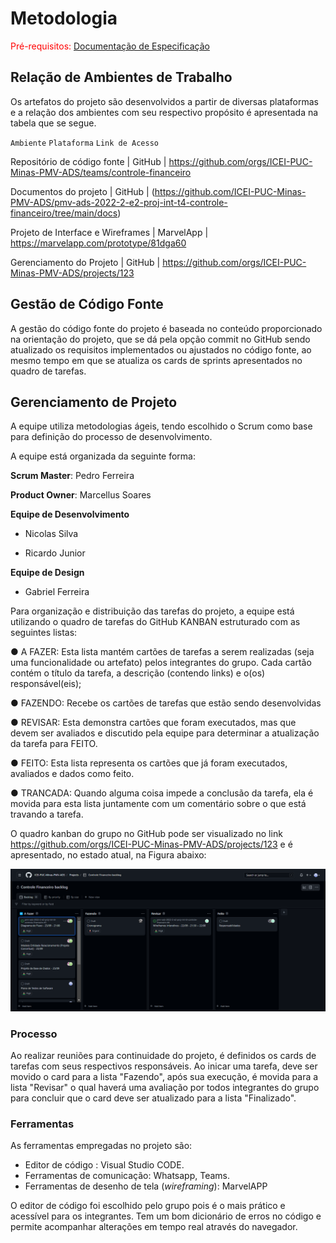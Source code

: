 
# Metodologia

<span style="color:red">Pré-requisitos: <a href="2-Especificação do Projeto.md"> Documentação de Especificação</a></span>

## Relação de Ambientes de Trabalho 

Os artefatos do projeto são desenvolvidos a partir de diversas plataformas e a relação dos ambientes com seu respectivo propósito é apresentada na tabela que se segue. 

`Ambiente`       `Plataforma`        `Link de Acesso`

Repositório de código fonte | GitHub | https://github.com/orgs/ICEI-PUC-Minas-PMV-ADS/teams/controle-financeiro

Documentos do projeto | GitHub | (https://github.com/ICEI-PUC-Minas-PMV-ADS/pmv-ads-2022-2-e2-proj-int-t4-controle-financeiro/tree/main/docs)

Projeto de Interface e Wireframes | MarvelApp | https://marvelapp.com/prototype/81dga60

Gerenciamento do Projeto | GitHub | https://github.com/orgs/ICEI-PUC-Minas-PMV-ADS/projects/123

## Gestão de Código Fonte 

A gestão do código fonte do projeto é baseada no conteúdo proporcionado na orientação do projeto, que se dá pela opção commit no GitHub sendo atualizado os requisitos implementados ou ajustados no código fonte, ao mesmo tempo em que se atualiza os cards de sprints apresentados no quadro de tarefas.

## Gerenciamento de Projeto

A equipe utiliza metodologias ágeis, tendo escolhido o Scrum como base para definição do processo de desenvolvimento.

A equipe está organizada da seguinte forma: 

**Scrum Master**: Pedro Ferreira

**Product Owner**: Marcellus Soares

**Equipe de Desenvolvimento**

- Nicolas Silva

- Ricardo Junior 

**Equipe de Design**

- Gabriel Ferreira

Para organização e distribuição das tarefas do projeto, a equipe está utilizando o quadro de tarefas do GitHub KANBAN estruturado com as seguintes listas: 

●	A FAZER: Esta lista mantém cartões de tarefas a serem realizadas (seja uma funcionalidade ou artefato) pelos integrantes do grupo. Cada cartão contém o título da tarefa, a descrição (contendo links) e o(os) responsável(eis);

●	FAZENDO: Recebe os cartões de tarefas que estão sendo desenvolvidas

●	REVISAR: Esta demonstra cartões que foram executados, mas que devem ser avaliados e discutido pela equipe para determinar a atualização da tarefa para FEITO.

●	FEITO: Esta lista representa os cartões que já foram executados, avaliados e dados como feito.

●	TRANCADA: Quando alguma coisa impede a conclusão da tarefa, ela é movida para esta lista juntamente com um comentário sobre o que está travando a tarefa.

O quadro kanban do grupo no GitHub pode ser visualizado no link https://github.com/orgs/ICEI-PUC-Minas-PMV-ADS/projects/123 e é apresentado, no estado atual, na Figura abaixo:

![2022-09-26_19:23h_01](https://github.com/ICEI-PUC-Minas-PMV-ADS/pmv-ads-2022-2-e2-proj-int-t4-controle-financeiro/blob/2ff7c5c5452e30ff4ee445ee6c481fc13c70afd4/docs/img/Captura%20de%20tela%202022-09-26%20073730.png?raw=true)


### Processo

Ao realizar reuniões para continuidade do projeto, é definidos os cards de tarefas com seus respectivos responsáveis. Ao inicar uma tarefa, deve ser movido o card para a lista "Fazendo", após sua execução, é movida para a lista "Revisar" o qual haverá uma avaliação por todos integrantes do grupo para concluir que o card deve ser atualizado para a lista "Finalizado".
 

### Ferramentas

As ferramentas empregadas no projeto são:

- Editor de código : Visual Studio CODE.
- Ferramentas de comunicação: Whatsapp, Teams.
- Ferramentas de desenho de tela (_wireframing_): MarvelAPP

O editor de código foi escolhido pelo grupo pois é o mais prático e acessível para os integrantes. Tem um bom dicionário de erros no código e permite acompanhar alterações em tempo real através do navegador.
